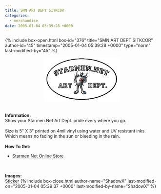 ```yaml
---
title: SMN ART DEPT SITKCOR
categories:
  - merchandise
date: 2005-01-04 05:39:28 +0000
---
```

{% include box-open.html box-id="376" title="SMN ART DEPT SITKCOR" author-id="45" timestamp="2005-01-04 05:39:28 +0000" type="norm" last-modified-by="45" %}
	<center>
	<img src="/merchandise/images/smn_smnads_title.png" border="0" alt="SMN ART DEPT SITKCOR" />
	</center>
	<br /><br />
	<b>Information:</b>
	<br />
	Show your Starmen.Net Art Dept. pride every where you go.
	<br /><br />
	Size is 5" X 3" printed on 4mil vinyl using water and UV resistant inks. Which means 
	no fading in the sun or bleeding in the rain.
	<br /><br />
	<b>How To Get:</b>
	<br />
	<ul>
	<li><a href="http://www.cafeshops.com/starmen.7727322">Starmen.Net Online Store</a></li>
	</ul>
	<br /><br />
	<b>Images:</b>
	<br />
	<a href="/merchandise/images/smn_smnads_sticker.jpg">Sticker</a>
{% include box-close.html author-name="ShadowX" last-modified-on="2005-01-04 05:39:37 +0000" last-modified-by-name="ShadowX" %}
